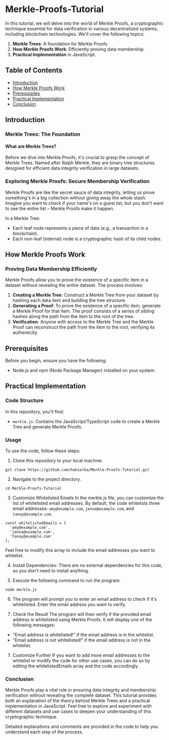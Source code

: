 # Merkle-Proofs-Tutorial
In this tutorial, we will delve into the world of Merkle Proofs, a cryptographic technique essential for data verification in various decentralized systems, including blockchain technologies. We'll cover the following topics:
1. **Merkle Trees**: A foundation for Merkle Proofs.
2. **How Merkle Proofs Work**: Efficiently proving data membership.
3. **Practical Implementation** in JavaScript.
## Table of Contents

- [Introduction](#introduction)
- [How Merkle Proofs Work](#how-merkle-proofs-work)
- [Prerequisites](#prerequisites)
- [Practical Implementation](#practical-implementation)
- [Conclusion](#conclusion)

## Introduction
### Merkle Trees: The Foundation
#### What are Merkle Trees?
Before we dive into Merkle Proofs, it's crucial to grasp the concept of Merkle Trees. Named after Ralph Merkle, they are binary tree structures designed for efficient data integrity verification in large datasets.
### Exploring Merkle Proofs: Secure Membership Verification
Merkle Proofs are like the secret sauce of data integrity, letting us prove something's in a big collection without giving away the whole stash. Imagine you want to check if your name's on a guest list, but you don't want to see the entire list – Merkle Proofs make it happen.

In a Merkle Tree:

- Each leaf node represents a piece of data (e.g., a transaction in a blockchain).
- Each non-leaf (internal) node is a cryptographic hash of its child nodes.
  
## How Merkle Proofs Work

### Proving Data Membership Efficiently

Merkle Proofs allow you to prove the existence of a specific item in a dataset without revealing the entire dataset. The process involves:

1. **Creating a Merkle Tree**: Construct a Merkle Tree from your dataset by hashing each data item and building the tree structure.
2. **Generating a Proof**: To prove the existence of a specific item, generate a Merkle Proof for that item. The proof consists of a series of sibling hashes along the path from the item to the root of the tree.
3. **Verification**: Anyone with access to the Merkle Tree and the Merkle Proof can reconstruct the path from the item to the root, verifying its authenticity.

## Prerequisites

Before you begin, ensure you have the following:

- Node.js and npm (Node Package Manager) installed on your system.

## Practical Implementation

### Code Structure

In this repository, you'll find:
- `merkle.js`: Contains the JavaScript/TypeScript code to create a Merkle Tree and generate Merkle Proofs.

### Usage

To use the code, follow these steps:

1. Clone this repository to your local machine.
```
git clone https://github.com/hakierka/Merkle-Proofs-Tutorial.git
```
2. Navigate to the project directory.
```
cd Merkle-Proofs-Tutorial
```
3. Customize Whitelisted Emails
In the merkle.js file, you can customize the list of whitelisted email addresses. By default, the code whitelists three email addresses: `amy@example.com`, `jenna@example.com`, and `tanay@example.com`.
```
const whitelistedEmails = [
  'amy@example.com',
  'jenna@example.com',
  'tanay@example.com'
];
```
Feel free to modify this array to include the email addresses you want to whitelist.

4. Install Dependencies: 
There are no external dependencies for this code, so you don't need to install anything.

5. Execute the following command to run the program:
```
node merkle.js
```
6. The program will prompt you to enter an email address to check if it's whitelisted.
Enter the email address you want to verify.


6. Check the Result
The program will then verify if the provided email address is whitelisted using Merkle Proofs. It will display one of the following messages:

- "Email address is whitelisted!" if the email address is in the whitelist.
- "Email address is not whitelisted!" if the email address is not in the whitelist.

7. Customize Further
If you want to add more email addresses to the whitelist or modify the code for other use cases, you can do so by editing the whitelistedEmails array and the code accordingly.


### Conclusion
Merkle Proofs play a vital role in ensuring data integrity and membership verification without revealing the complete dataset. This tutorial provides both an explanation of the theory behind Merkle Trees and a practical implementation in JavaScript. Feel free to explore and experiment with different datasets and use cases to deepen your understanding of this cryptographic technique.

Detailed explanations and comments are provided in the code to help you understand each step of the process.

